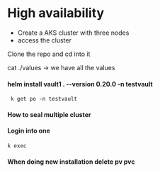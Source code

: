 # High availability

- Create a AKS cluster with three nodes 
- access the cluster 

Clone the repo and cd into it 

cat ./values  → we have all the values 

#### helm install vault1 . --version 0.20.0 -n testvault
```
 k get po -n testvault
```
#### How to seal multiple cluster 

#### Login into one 
```
k exec 
```
#### When doing new installation delete pv pvc 
